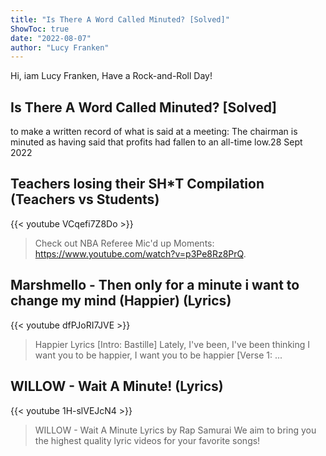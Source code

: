 ```yaml
---
title: "Is There A Word Called Minuted? [Solved]"
ShowToc: true 
date: "2022-08-07"
author: "Lucy Franken" 
---
```


Hi, iam Lucy Franken, Have a Rock-and-Roll Day!
## Is There A Word Called Minuted? [Solved]
to make a written record of what is said at a meeting: The chairman is minuted as having said that profits had fallen to an all-time low.28 Sept 2022

## Teachers losing their SH*T Compilation (Teachers vs Students)
{{< youtube VCqefi7Z8Do >}}
>Check out NBA Referee Mic'd up Moments: https://www.youtube.com/watch?v=p3Pe8Rz8PrQ.

## Marshmello - Then only for a minute i want to change my mind (Happier) (Lyrics)
{{< youtube dfPJoRI7JVE >}}
>Happier Lyrics [Intro: Bastille] Lately, I've been, I've been thinking I want you to be happier, I want you to be happier [Verse 1: ...

## WILLOW - Wait A Minute! (Lyrics)
{{< youtube 1H-slVEJcN4 >}}
>WILLOW - Wait A Minute Lyrics by Rap Samurai We aim to bring you the highest quality lyric videos for your favorite songs!

